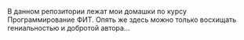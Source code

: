 В данном репозитории лежат мои домашки по курсу Программирование ФИТ. Опять же здесь можно только восхищать гениальностью и добротой автора...
